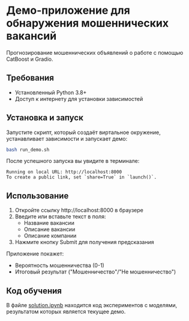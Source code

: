 # Демо-приложение для обнаружения мошеннических вакансий

Прогнозирование мошеннических объявлений о работе с помощью CatBoost и Gradio.

## Требования

- Установленный Python 3.8+
- Доступ к интернету для установки зависимостей

## Установка и запуск

Запустите скрипт, который создаёт виртальное окружение, устанавливает зависимости и запускает демо:
```bash
bash run_demo.sh
```

После успешного запуска вы увидите в терминале:
```
Running on local URL: http://localhost:8000
To create a public link, set `share=True` in `launch()`.
```

## Использование
1. Откройте ссылку http://localhost:8000 в браузере
2. Введите или вставьте текст в поля:
    - Название вакансии
    - Описание вакансии
    - Описание компании
3. Нажмите кнопку Submit для получения предсказания

Приложение покажет:
- Вероятность мошенничества (0-1)
- Итоговый результат ("Мошенничество"/"Не мошенничество")

## Код обучения
В файле [solution.ipynb](solution.ipynb) находится код экспериментов с моделями, результатом которых является текущее демо.